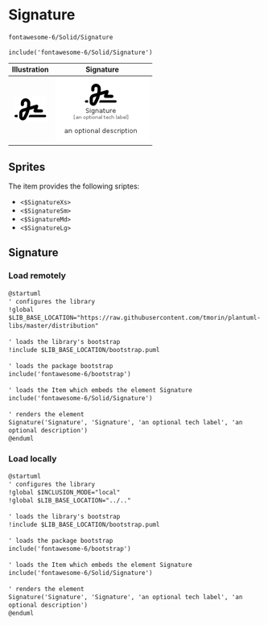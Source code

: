 # Signature


```text
fontawesome-6/Solid/Signature
```

```text
include('fontawesome-6/Solid/Signature')
```



| Illustration | Signature |
| :---: | :---: |
| ![illustration for Illustration](../../fontawesome-6/Solid/Signature.png) | ![illustration for Signature](../../fontawesome-6/Solid/Signature.Local.png) |



## Sprites
The item provides the following sriptes:

- `<$SignatureXs>`
- `<$SignatureSm>`
- `<$SignatureMd>`
- `<$SignatureLg>`





## Signature

### Load remotely
```plantuml
@startuml
' configures the library
!global $LIB_BASE_LOCATION="https://raw.githubusercontent.com/tmorin/plantuml-libs/master/distribution"

' loads the library's bootstrap
!include $LIB_BASE_LOCATION/bootstrap.puml

' loads the package bootstrap
include('fontawesome-6/bootstrap')

' loads the Item which embeds the element Signature
include('fontawesome-6/Solid/Signature')

' renders the element
Signature('Signature', 'Signature', 'an optional tech label', 'an optional description')
@enduml
```

### Load locally
```plantuml
@startuml
' configures the library
!global $INCLUSION_MODE="local"
!global $LIB_BASE_LOCATION="../.."

' loads the library's bootstrap
!include $LIB_BASE_LOCATION/bootstrap.puml

' loads the package bootstrap
include('fontawesome-6/bootstrap')

' loads the Item which embeds the element Signature
include('fontawesome-6/Solid/Signature')

' renders the element
Signature('Signature', 'Signature', 'an optional tech label', 'an optional description')
@enduml
```

